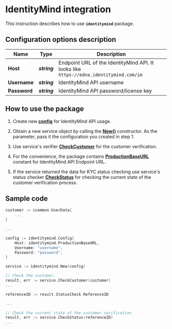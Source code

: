 # IdentityMind integration

This instruction describes how to use **`identitymind`** package.

## Configuration options description

| **Name**     | **Type**     | **Description**                       |
| ------------ | ------------ | ------------------------------------- |
| **Host**     | _**string**_ | Endpoint URL of the IdentityMind API. It looks like `https://edna.identitymind.com/im` |
| **Username** | _**string**_ | IdentityMind API username             |
| **Password** | _**string**_ | IdentityMind API password/license key |

## How to use the package

1) Create new [**config**](contract.go#L12) for IdentityMind API usage.

2) Obtain a new service object by calling the [**New()**](service.go#L21) constructor. As the parameter, pass it the configuration you created in step 1.

3) Use service's verifier [**CheckCustomer**](service.go#L28) for the customer verification.

4) For the convenience, the package contains [**ProductionBaseURL**](contract.go#L9) constant for IdentityMind API Endpoint URL.

5) If the service returned the data for KYC status checking use service's status checker [**CheckStatus**](service.go#L35) for checking the current state of the customer verification process.

## Sample code

```go
customer := &common.UserData{
    ...
}

...

config := identitymind.Config{
    Host: identitymind.ProductionBaseURL,
    Username: "username",
    Password: "password",
}

service := identitymind.New(config)

// Check the customer.
result, err := service.CheckCustomer(customer)
...

referenceID := result.StatusCheck.ReferenceID

...

// Check the current state of the customer verification.
result, err := service.CheckStatus(referenceID)
...

```
